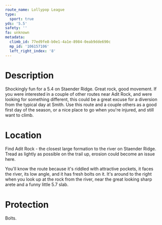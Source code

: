 ```yaml
---
route_name: Lollypop League
type:
  sport: true
yds: '5.5'
safety: ''
fa: unknown
metadata:
  climb_id: 77ed9fe8-b0e1-4a1e-8984-0eab9dde690c
  mp_id: '106157106'
  left_right_index: '8'
---
```

# Description
Shockingly fun for a 5.4 on Staender Ridge.  Great rock, good movement.  If you were interested in a couple of other routes near Adit Rock, and were looking for something different, this could be a great excuse for a diversion from the typical day at Smith.  Use this route and a couple others as a good first day of the season, or a nice place to go when you're injured, and still want to climb.

# Location
Find Adit Rock - the closest large formation to the river on Staender Ridge.  Tread as lightly as possible on the trail up, erosion could become an issue here.

You'll know the route because it's riddled with attractive pockets, it faces the river, its low angle, and it has fresh bolts on it.  It's around to the right when you look up at the rock from the river, near the great looking sharp arete and a funny little 5.7 slab.

# Protection
Bolts.
